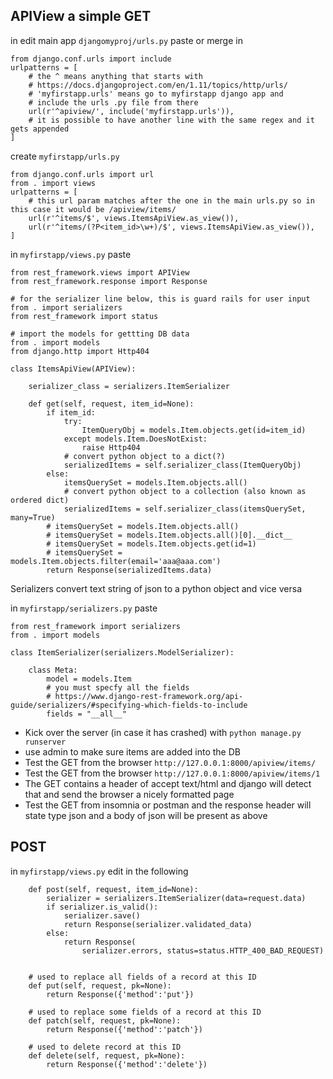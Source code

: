 


## APIView a simple GET
in edit main app `djangomyproj/urls.py` paste or merge in
```
from django.conf.urls import include
urlpatterns = [
    # the ^ means anything that starts with
    # https://docs.djangoproject.com/en/1.11/topics/http/urls/
    # 'myfirstapp.urls' means go to myfirstapp django app and 
    # include the urls .py file from there
    url(r'^apiview/', include('myfirstapp.urls')), 
    # it is possible to have another line with the same regex and it gets appended
]
```

create `myfirstapp/urls.py` 
```
from django.conf.urls import url
from . import views
urlpatterns = [
    # this url param matches after the one in the main urls.py so in this case it would be /apiview/items/
    url(r'^items/$', views.ItemsApiView.as_view()),
    url(r'^items/(?P<item_id>\w+)/$', views.ItemsApiView.as_view()),
]
```

in `myfirstapp/views.py` paste
```
from rest_framework.views import APIView
from rest_framework.response import Response

# for the serializer line below, this is guard rails for user input
from . import serializers
from rest_framework import status

# import the models for gettting DB data
from . import models
from django.http import Http404

class ItemsApiView(APIView):

    serializer_class = serializers.ItemSerializer

    def get(self, request, item_id=None):
        if item_id:
            try:
                ItemQueryObj = models.Item.objects.get(id=item_id)
            except models.Item.DoesNotExist:
                raise Http404
            # convert python object to a dict(?)
            serializedItems = self.serializer_class(ItemQueryObj)
        else:
            itemsQuerySet = models.Item.objects.all()
            # convert python object to a collection (also known as ordered dict)
            serializedItems = self.serializer_class(itemsQuerySet, many=True)
        # itemsQuerySet = models.Item.objects.all()
        # itemsQuerySet = models.Item.objects.all()[0].__dict__
        # itemsQuerySet = models.Item.objects.get(id=1)
        # itemsQuerySet = models.Item.objects.filter(email='aaa@aaa.com')
        return Response(serializedItems.data)

```

Serializers convert text string of json to a python object and vice versa

in `myfirstapp/serializers.py` paste
```
from rest_framework import serializers
from . import models

class ItemSerializer(serializers.ModelSerializer):

    class Meta:
        model = models.Item
        # you must specfy all the fields
        # https://www.django-rest-framework.org/api-guide/serializers/#specifying-which-fields-to-include
        fields = "__all__"
```

- Kick over the server (in case it has crashed) with `python manage.py runserver`
- use admin to make sure items are added into the DB
- Test the GET from the browser `http://127.0.0.1:8000/apiview/items/`
- Test the GET from the browser `http://127.0.0.1:8000/apiview/items/1`
- The GET contains a header of accept text/html and django will detect that and send the browser a nicely formatted page
- Test the GET from insomnia or postman and the response header will state type json and a body of json will be present as above 

## POST

in `myfirstapp/views.py` edit in the following
```
    def post(self, request, item_id=None):
        serializer = serializers.ItemSerializer(data=request.data)
        if serializer.is_valid():
            serializer.save()
            return Response(serializer.validated_data)
        else:
            return Response(
                serializer.errors, status=status.HTTP_400_BAD_REQUEST)


    # used to replace all fields of a record at this ID
    def put(self, request, pk=None):
        return Response({'method':'put'})

    # used to replace some fields of a record at this ID
    def patch(self, request, pk=None):
        return Response({'method':'patch'})

    # used to delete record at this ID
    def delete(self, request, pk=None):
        return Response({'method':'delete'})

```



